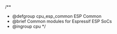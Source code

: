 /**
 * @defgroup    cpu_esp_common ESP Common
 * @brief       Common modules for Espressif ESP SoCs
 * @ingroup     cpu
 */

